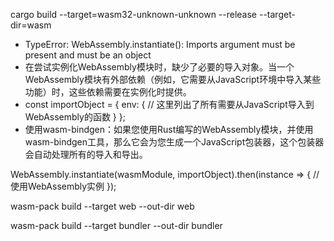 cargo build --target=wasm32-unknown-unknown --release --target-dir=wasm
- TypeError: WebAssembly.instantiate(): Imports argument must be present and must be an object
- 在尝试实例化WebAssembly模块时，缺少了必要的导入对象。当一个WebAssembly模块有外部依赖（例如，它需要从JavaScript环境中导入某些功能）时，这些依赖需要在实例化时提供。
- const importObject = {
  env: {
    // 这里列出了所有需要从JavaScript导入到WebAssembly的函数
  }
};
- 使用wasm-bindgen：如果您使用Rust编写的WebAssembly模块，并使用wasm-bindgen工具，那么它会为您生成一个JavaScript包装器，这个包装器会自动处理所有的导入和导出。

WebAssembly.instantiate(wasmModule, importObject).then(instance => {
  // 使用WebAssembly实例
});


wasm-pack build --target web --out-dir web

wasm-pack build --target bundler --out-dir bundler
